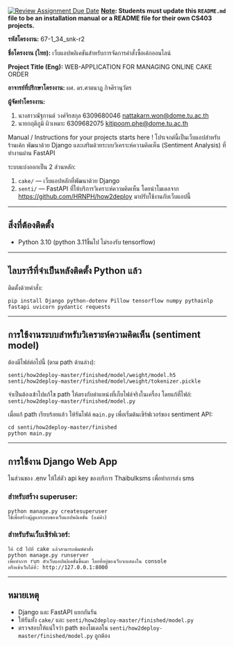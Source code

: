 [![Review Assignment Due Date](https://classroom.github.com/assets/deadline-readme-button-22041afd0340ce965d47ae6ef1cefeee28c7c493a6346c4f15d667ab976d596c.svg)](https://classroom.github.com/a/w8H8oomW)
**<ins>Note</ins>: Students must update this `README.md` file to be an installation manual or a README file for their own CS403 projects.**

**รหัสโครงงาน:** 67-1_34_snk-r2

**ชื่อโครงงาน (ไทย):** เว็บแอปพลิเคชันสำหรับการจัดการคำสั่งซื้อเค้กออนไลน์

**Project Title (Eng):** WEB-APPLICATION FOR MANAGING ONLINE CAKE ORDER

**อาจารย์ที่ปรึกษาโครงงาน:** ผศ. ดร.ศาตนาฏ กิจศิรานุวัตร

**ผู้จัดทำโครงงาน:** 
1. นางสาวณัฐกานต์ วงศ์จิรสกุล 6309680046 nattakarn.won@dome.tu.ac.th
2. นายกฤติภูมิ ผิวเหมาะ 6309682075 kitipoom.phe@dome.tu.ac.th
   
Manual / Instructions for your projects starts here !
โปรเจกต์นี้เป็นเว็บแอปสำหรับร้านเค้ก พัฒนาด้วย Django และเสริมด้วยระบบวิเคราะห์ความคิดเห็น (Sentiment Analysis) ที่ทำงานผ่าน FastAPI

ระบบแบ่งออกเป็น 2 ส่วนหลัก:

1. `cake/` — เว็บแอปหลักที่พัฒนาด้วย Django
2. `senti/` — FastAPI ที่ให้บริการวิเคราะห์ความคิดเห็น โดยนำโมเดลจาก https://github.com/HRNPH/how2deploy มาปรับใช้งานกับเว็บแอปนี้

---

##  สิ่งที่ต้องติดตั้ง

- Python 3.10  (python 3.11ขึ้นไป ไม่รองรับ  tensorflow)

---

##  ไลบรารีที่จำเป็นหลังติดตั้ง Python แล้ว

ติดตั้งด้วยคำสั่ง:

```
pip install Django python-dotenv Pillow tensorflow numpy pythainlp fastapi uvicorn pydantic requests
```

---

##  การใช้งานระบบสำหรับวิเคราะห์ความคิดเห็น (sentiment model)

ต้องมีไฟล์ต่อไปนี้ (ตาม path ด้านล่าง):

```
senti/how2deploy-master/finished/model/weight/model.h5
senti/how2deploy-master/finished/model/weight/tokenizer.pickle
```

จำเป็นต้องเข้าไปแก้ไข path ให้ตรงกับตำแหน่งที่เก็บไฟล์จริงในเครื่อง โดยแก้ที่ไฟล์:  
`senti/how2deploy-master/finished/model.py`

เมื่อแก้ path เรียบร้อยแล้ว ให้รันไฟล์ `main.py` เพื่อเริ่มต้นเซิร์ฟเวอร์ของ sentiment API:

```
cd senti/how2deploy-master/finished
python main.py
```

---

##  การใช้งาน Django Web App

ในส่วนของ .env ให้ใส่ตัว api key ของบริการ Thaibulksms เพื่อทำการส่ง sms

### สำหรับสร้าง superuser:

```
python manage.py createsuperuser
ใช้เพื่อสร้างผู้ดูแลระบบของเว็บแอปพลิเคชั่น (แม่ค้า)
```

### สำหรับรันเว็บเซิร์ฟเวอร์:

```
ให้ cd ไปที่ cake แล้วสามารถพิมพ์คำสั่ง
python manage.py runserver
เพื่อทำการ run ตัวเว็บแอปพลิเคชั่นขึ้นมา โดยที่อยู่ของเว็บจะแสดงใน console
หรือเข้าเว็บได้ที่: http://127.0.0.1:8000
```

---

##  หมายเหตุ

- Django และ FastAPI แยกกันรัน
- ให้รันทั้ง `cake/` และ `senti/how2deploy-master/finished/model.py`
- ตรวจสอบให้แน่ใจว่า path ของโมเดลใน `senti/how2deploy-master/finished/model.py` ถูกต้อง

